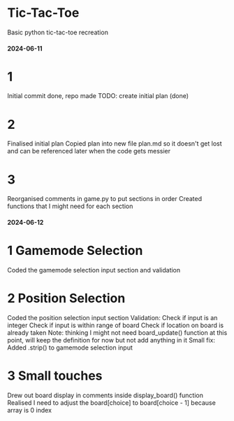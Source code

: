# Tic-Tac-Toe
 Basic python tic-tac-toe recreation

#### 2024-06-11
# 1
Initial commit done, repo made
TODO: create initial plan (done)

# 2
Finalised initial plan
Copied plan into new file plan.md so it doesn't get lost and can be referenced later when the code gets messier

# 3
Reorganised comments in game.py to put sections in order
Created functions that I might need for each section

#### 2024-06-12
# 1 Gamemode Selection
Coded the gamemode selection input section and validation

# 2 Position Selection
Coded the position selection input section
Validation:
    Check if input is an integer
    Check if input is within range of board
    Check if location on board is already taken
Note: thinking I might not need board_update() function at this point, will keep the definition for now but not add anything in it
Small fix: Added .strip() to gamemode selection input

# 3 Small touches
Drew out board display in comments inside display_board() function
Realised I need to adjust the board[choice] to board[choice - 1] because array is 0 index
